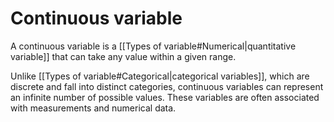 # Continuous variable

A continuous variable is a [[Types of variable#Numerical|quantitative variable]] that can take any value within a given range. 

Unlike [[Types of variable#Categorical|categorical variables]], which are discrete and fall into distinct categories, continuous variables can represent an infinite number of possible values. 
These variables are often associated with measurements and numerical data.
